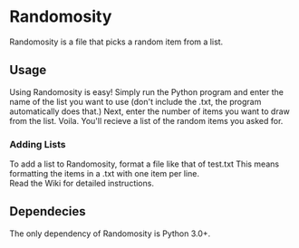 # Randomosity
Randomosity is a file that picks a random item from a list.    
    
## Usage    
Using Randomosity is easy! Simply run the Python program and enter the name of the list you want to use (don't include the .txt, the program automatically does that.) Next, enter the number of items you want to draw from the list. Voila. You'll recieve a list of the random items you asked for.    
### Adding Lists    
To add a list to Randomosity, format a file like that of test.txt
This means formatting the items in a .txt with one item per line.    
Read the Wiki for detailed instructions.    
    
## Dependecies    
The only dependency of Randomosity is Python 3.0+.    
